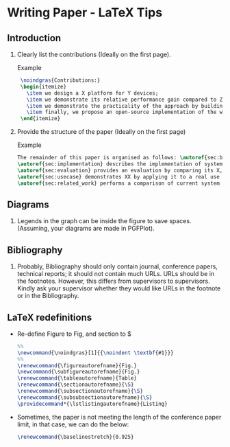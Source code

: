 # Writing Paper - LaTeX Tips

## Introduction

1. Clearly list the contributions (Ideally on the first page).

   Example

   ```LaTeX
    \noindgras{Contributions:}
    \begin{itemize}
      \item we design a X platform for Y devices;
      \item we demonstrate its relative performance gain compared to Z;
      \item we demonstrate the practicality of the approach by building an XX;
      \item finally, we propose an open-source implementation of the work presented in this paper.
    \end{itemize}
   ```

2. Provide the structure of the paper (Ideally on the first page)

   Example

   ```LaTeX
   The remainder of this paper is organised as follows: \autoref{sec:background} provides a technical background.
   \autoref{sec:implementation} describes the implementation of system.
   \autoref{sec:evaluation} provides an evaluation by comparing its X, Y, Z with an alternative.
   \autoref{sec:usecase} demonstrates XX by applying it to a real use case.
   \autoref{sec:related_work} performs a comparison of current system to XX and discusses related work in the fields of YY, ZZ.
   ```

## Diagrams

1. Legends in the graph can be inside the figure to save spaces. (Assuming, your diagrams are made in PGFPlot).

## Bibliography

1. Probably, Bibliography should only contain journal, conference papers, technical reports; it should not contain much URLs. URLs should be in the footnotes. However, this differs from supervisors to supervisors. Kindly ask your supervisor whether they would like URLs in the footnote or in the Bibliography.

## LaTeX redefinitions

- Re-define Figure to Fig, and section to $

  ```LaTeX
  %%  
  \newcommand{\noindgras}[1]{{\noindent \textbf{#1}}}
  %%
  \renewcommand{\figureautorefname}{Fig.}
  \newcommand{\subfigureautorefname}{Fig.}
  \renewcommand{\tableautorefname}{Table}
  \renewcommand{\sectionautorefname}{\S}
  \renewcommand{\subsectionautorefname}{\S}
  \renewcommand{\subsubsectionautorefname}{\S}
  \providecommand*{\lstlistingautorefname}{Listing}
  ```

- Sometimes, the paper is not meeting the length of the conference paper limit, in that case, we can do the below:

  ```LaTeX
  \renewcommand{\baselinestretch}{0.925}
  ```
